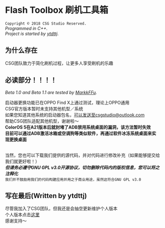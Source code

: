 # Flash Toolbox 刷机工具箱

`Copyright © 2018 CSG Studio Reserved.`<br>
*Programmed in C++.*<br>
*Project is started by [ytdttj](https://github.com/ytdttj).*<br>

## 为什么存在

CSG团队致力于简化刷机过程，让更多人享受刷机的乐趣

## 必读部分！！！！

*Beta 1.0 and Beta 1.1 are tested by [MarkkFFu](https://github.com/MarkkFFu).*

启动器更换功能已在OPPO Find X上通过测试，理论上OPPO通用<br>
CSG官方版本暂时未支持其他机型／系统<br>
如果您知道其他系统的启动器包名，可以发送至csgstudio@outlook.com<br>
帮助CSG团队适配其他机型，谢谢啦～<br>
__ColorOS 5在A21版本后就封堵了ADB禁用系统桌面的漏洞，该方法暂时失效<br>
目前可以通过ADB激活冰箱或空调狗等类似软件，再通过软件冰冻系统桌面来实现更换桌面__<br><br>

当然，您也可以下载我们提供的源代码，并对代码进行修改补充（如果能够提交给我们就更好啦！）<br>
***但请务必遵守GNU GPL v3.0开源协议，切勿删除代码内的版权信息，您可以将之注释化***<br>
`我们并不鼓励用我们的代码构建应用并用之于商业用途，虽然这符合GNU GPL v3.0`

## 写在最后(Written by ytdttj)
尽管我加入了CSG团队，但我还是会抽空更新维护个人版本<br>
个人版本点击[这里](https://github.com/ytdttj/Flash-Toolbox/)<br>
感谢支持～
